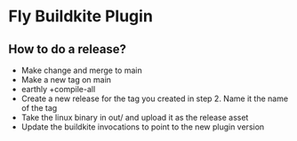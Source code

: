 # Fly Buildkite Plugin

## How to do a release?
- Make change and merge to main
- Make a new tag on main
- earthly +compile-all
- Create a new release for the tag you created in step 2. Name it the name of the tag
- Take the linux binary in out/ and upload it as the release asset
- Update the buildkite invocations to point to the new plugin version
